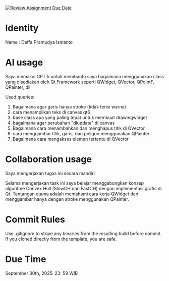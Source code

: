 [![Review Assignment Due Date](https://classroom.github.com/assets/deadline-readme-button-22041afd0340ce965d47ae6ef1cefeee28c7c493a6346c4f15d667ab976d596c.svg)](https://classroom.github.com/a/T_SwjO2j)
# Identity
Name : Daffa Pramudya Ismanto

# AI usage
Saya memakai GPT 5 untuk membantu saya bagaimana menggunakan class yang disediakan oleh Qt Framework seperti QWidget, QVector, QPointF, QPainter, dll

Used queries:
1. Bagaimana agar garis hanya stroke (tidak terisi warna)
2. cara menampilkan teks di canvas qt6
3. base class apa yang paling tepat untuk membuat drawingwidget
4. bagaimana agar perubahan "diupdate" di canvas
5. Bagaimana cara menambahkan dan menghapus titik di QVector
6. cara menggambar titik, garis, dan poligon menggunakan QPainter
7. Bagaimana cara mengakses elemen tertentu di QVector

# Collaboration usage
Saya mengerjakan tugas ini secara mandiri

Selama mengerjakan task ini saya belajar menggabungkan konsep algoritme Convex Hull (SlowCH dan FastCH) dengan implementasi grafis di Qt. Tantangan utama adalah memahami cara kerja QWidget dan menggambar hanya dengan stroke menggunakan QPainter.

# Commit Rules
Use .gitignore to stripe any binaries from the resulting build before commit.  If you cloned directly from the template, you are safe. 

# Due Time
September 30th, 2025. 23: 59 WIB
